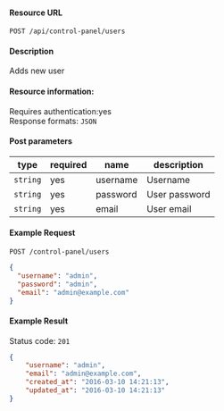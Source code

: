 #### Resource URL
`POST /api/control-panel/users`

#### Description
  Adds new user

#### Resource information:
  Requires authentication:yes  
  Response formats: `JSON`

#### Post parameters
| type     | required | name                              | description
|----------|----------|-----------------------------------|-------------
| `string` | yes      | username                          | Username
| `string` | yes      | password                          | User password
| `string` | yes      | email                             | User email


#### Example Request
`POST /control-panel/users`
```JSON
{
  "username": "admin",
  "password": "admin",
  "email": "admin@example.com"
}
```

#### Example Result
Status code: `201`
```JSON
{
	"username": "admin",
	"email": "admin@example.com",
	"created_at": "2016-03-10 14:21:13",
	"updated_at": "2016-03-10 14:21:13"
}
```